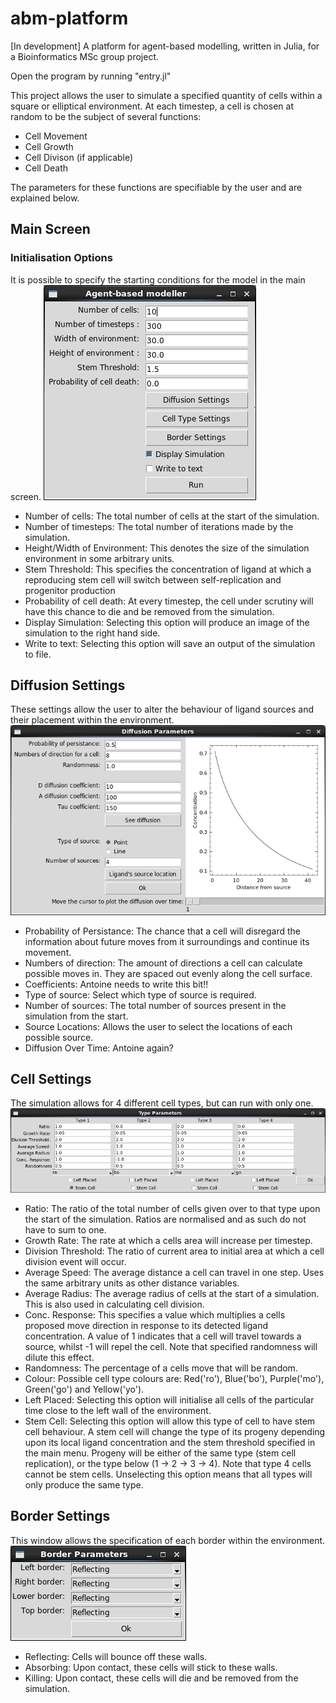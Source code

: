 # abm-platform
[In development] A platform for agent-based modelling, written in Julia, for a Bioinformatics MSc group project.

Open the program by running "entry.jl"

This project allows the user to simulate a specified quantity of cells within a square or elliptical environment. At each timestep, a cell is chosen at random to be the subject of several functions:
* Cell Movement
* Cell Growth
* Cell Divison (if applicable)
* Cell Death

The parameters for these functions are specifiable by the user and are explained below.

## Main Screen
### Initialisation Options
It is possible to specify the starting conditions for the model in the main screen.
![Main Screen](main_screen.png)

* Number of cells: The total number of cells at the start of the simulation.
* Number of timesteps: The total number of iterations made by the simulation.
* Height/Width of Environment: This denotes the size of the simulation environment in some arbitrary units.
* Stem Threshold: This specifies the concentration of ligand at which a reproducing stem cell will switch between self-replication and progenitor production
* Probability of cell death: At every timestep, the cell under scrutiny will have this chance to die and be removed from the simulation.
* Display Simulation: Selecting this option will produce an image of the simulation to the right hand side.
* Write to text: Selecting this option will save an output of the simulation to file.

## Diffusion Settings
These settings allow the user to alter the behaviour of ligand sources and their placement within the environment.
![Diffusion Screen](diffusion_screen.png)
* Probability of Persistance: The chance that a cell will disregard the information about future moves from it surroundings and continue its movement.
* Numbers of direction: The amount of directions a cell can calculate possible moves in. They are spaced out evenly along the cell surface.
* Coefficients: Antoine needs to write this bit!!
* Type of source: Select which type of source is required.
* Number of sources: The total number of sources present in the simulation from the start.
* Source Locations: Allows the user to select the locations of each possible source.
* Diffusion Over Time: Antoine again?

## Cell Settings
The simulation allows for 4 different cell types, but can run with only one.
![Cell Type Screen](cell_type_screen.png)
* Ratio: The ratio of the total number of cells given over to that type upon the start of the simulation. Ratios are normalised and as such do not have to sum to one.
* Growth Rate: The rate at which a cells area will increase per timestep.
* Division Threshold: The ratio of current area to initial area at which a cell division event will occur.
* Average Speed: The average distance a cell can travel in one step. Uses the same arbitrary units as other distance variables.
* Average Radius: The average radius of cells at the start of a simulation. This is also used in calculating cell division.
* Conc. Response: This specifies a value which multiplies a cells proposed move direction in response to its detected ligand concentration. A value of 1 indicates that a cell will travel towards a source, whilst -1 will repel the cell. Note that specified randomness will dilute this effect.
* Randomness: The percentage of a cells move that will be random.
* Colour: Possible cell type colours are: Red('ro'), Blue('bo'), Purple('mo'), Green('go') and Yellow('yo').
* Left Placed: Selecting this option will initialise all cells of the particular time close to the left wall of the environment.
* Stem Cell: Selecting this option will allow this type of cell to have stem cell behaviour. A stem cell will change the type of its progeny depending upon its local ligand concentration and the stem threshold specified in the main menu. Progeny will be either of the same type (stem cell replication), or the type below (1 -> 2 -> 3 -> 4). Note that type 4 cells cannot be stem cells. Unselecting this option means that all types will only produce the same type.

## Border Settings
This window allows the specification of each border within the environment.
![Border Screen](border_screen.png)
* Reflecting: Cells will bounce off these walls.
* Absorbing: Upon contact, these cells will stick to these walls.
* Killing: Upon contact, these cells will die and be removed from the simulation.

